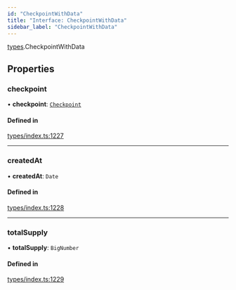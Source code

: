 ```yaml
---
id: "CheckpointWithData"
title: "Interface: CheckpointWithData"
sidebar_label: "CheckpointWithData"
---
```


[types](../../../modules/Types/Types.md).CheckpointWithData

## Properties

### checkpoint

• **checkpoint**: [`Checkpoint`](../../../classes/API/Entities/Checkpoint/Checkpoint.md)

#### Defined in

[types/index.ts:1227](https://github.com/PolymeshAssociation/polymesh-sdk/blob/d4e2c127f/src/types/index.ts#L1227)

___

### createdAt

• **createdAt**: `Date`

#### Defined in

[types/index.ts:1228](https://github.com/PolymeshAssociation/polymesh-sdk/blob/d4e2c127f/src/types/index.ts#L1228)

___

### totalSupply

• **totalSupply**: `BigNumber`

#### Defined in

[types/index.ts:1229](https://github.com/PolymeshAssociation/polymesh-sdk/blob/d4e2c127f/src/types/index.ts#L1229)
